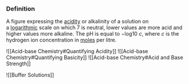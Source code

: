 ### Definition
A figure expressing the [acidity](https://www.google.com/search?rlz=1C5CHFA_enNZ881NZ882&sxsrf=APwXEddQZQCGt_e2Ymt7yyIBCc3P1Wnnrg:1683862088770&q=acidity&si=AMnBZoFHF1DJLZWpTBtQDK262RMpq8nOR6WceebZnYHLu0Al_ISN_kYVJOy8InX9AZDmdqxJw4fNGRAZVmbDx0UD6xsoa1zFJA%3D%3D&expnd=1) or alkalinity of a solution on a [logarithmic](https://www.google.com/search?rlz=1C5CHFA_enNZ881NZ882&sxsrf=APwXEddQZQCGt_e2Ymt7yyIBCc3P1Wnnrg:1683862088770&q=logarithmic&si=AMnBZoG9fGMZkoPgk-g4eVoaZFdEFyBu1ZsUIC3KpMX33CGtx-t08AzdsTEAoB46hlI4Nlb8bZAB4ycdxl3HqiVCC0Pp0RlhZDnQP6CPQgL1qGt-KWXDk0g%3D&expnd=1) scale on which 7 is neutral, lower values are more acid and higher values more alkaline. The pH is equal to −log10 _c_, where _c_ is the hydrogen ion concentration in [moles](https://www.google.com/search?rlz=1C5CHFA_enNZ881NZ882&sxsrf=APwXEddQZQCGt_e2Ymt7yyIBCc3P1Wnnrg:1683862088770&q=moles&si=AMnBZoGP34IVl-vQ5XB3AyP2dfbgOES4i15P8hazkMOgDu1gvODZnuMVYRu8D6FqWMM4wigErTPxwN-g4YNkKJ5c3E16mLLlCw%3D%3D&expnd=1) per litre.

![[Acid-base Chemistry#Quantifying Acidity]]
![[Acid-base Chemistry#Quantifying Basicity]]
![[Acid-base Chemistry#Acid and Base Strength]]

![[Buffer Solutions]]

